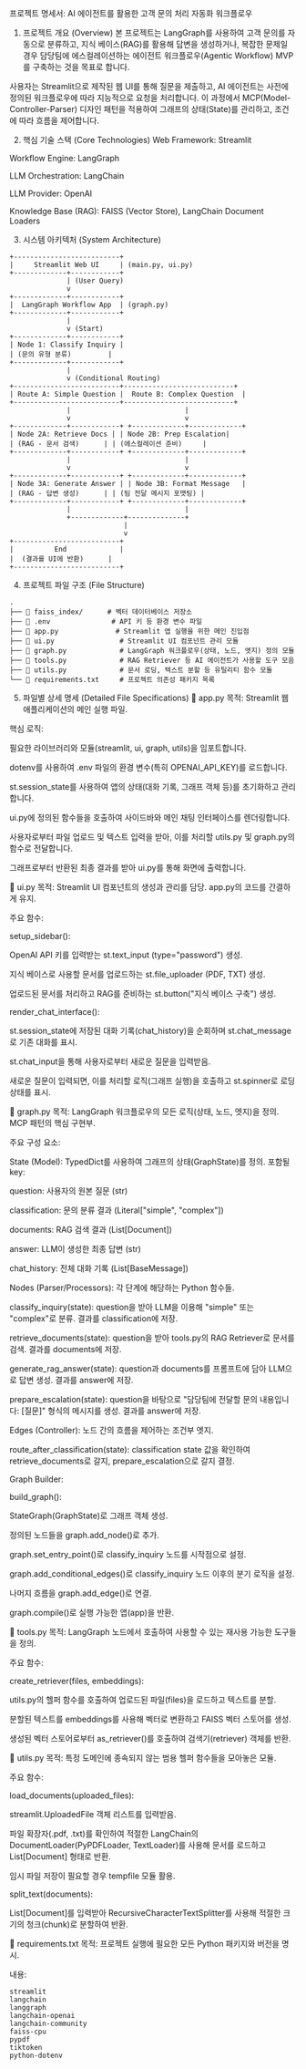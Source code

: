 프로젝트 명세서: AI 에이전트를 활용한 고객 문의 처리 자동화 워크플로우
1. 프로젝트 개요 (Overview)
본 프로젝트는 LangGraph를 사용하여 고객 문의를 자동으로 분류하고, 지식 베이스(RAG)를 활용해 답변을 생성하거나, 복잡한 문제일 경우 담당팀에 에스컬레이션하는 에이전트 워크플로우(Agentic Workflow) MVP를 구축하는 것을 목표로 합니다.

사용자는 Streamlit으로 제작된 웹 UI를 통해 질문을 제출하고, AI 에이전트는 사전에 정의된 워크플로우에 따라 지능적으로 요청을 처리합니다. 이 과정에서 MCP(Model-Controller-Parser) 디자인 패턴을 적용하여 그래프의 상태(State)를 관리하고, 조건에 따라 흐름을 제어합니다.

2. 핵심 기술 스택 (Core Technologies)
Web Framework: Streamlit

Workflow Engine: LangGraph

LLM Orchestration: LangChain

LLM Provider: OpenAI

Knowledge Base (RAG): FAISS (Vector Store), LangChain Document Loaders

3. 시스템 아키텍처 (System Architecture)
```
+--------------------------+
|     Streamlit Web UI     | (main.py, ui.py)
+-------------+------------+
              | (User Query)
              v
+-------------+------------+
|  LangGraph Workflow App  | (graph.py)
+-------------+------------+
              |
              v (Start)
+-------------+------------+
| Node 1: Classify Inquiry |
| (문의 유형 분류)         |
+-------------+------------+
              |
              v (Conditional Routing)
+--------------------------+---------------------------+
| Route A: Simple Question |  Route B: Complex Question  |
+--------------------------+---------------------------+
              |                            |
              v                            v
+-------------+------------+ +-------------+-------------+
| Node 2A: Retrieve Docs | | Node 2B: Prep Escalation|
| (RAG - 문서 검색)      | | (에스컬레이션 준비)     |
+-------------+------------+ +-------------+-------------+
              |                            |
              v                            v
+-------------+------------+ +-------------+-------------+
| Node 3A: Generate Answer | | Node 3B: Format Message   |
| (RAG - 답변 생성)      | | (팀 전달 메시지 포맷팅) |
+-------------+------------+ +-------------+-------------+
              |                            |
              +-------------+--------------+
                            |
                            v
+--------------------------+
|          End             |
|  (결과를 UI에 반환)      |
+--------------------------+
```

4. 프로젝트 파일 구조 (File Structure)
```
.
├── 📁 faiss_index/      # 벡터 데이터베이스 저장소
├── 📄 .env               # API 키 등 환경 변수 파일
├── 📄 app.py              # Streamlit 앱 실행을 위한 메인 진입점
├── 📄 ui.py                # Streamlit UI 컴포넌트 관리 모듈
├── 📄 graph.py             # LangGraph 워크플로우(상태, 노드, 엣지) 정의 모듈
├── 📄 tools.py             # RAG Retriever 등 AI 에이전트가 사용할 도구 모음
├── 📄 utils.py             # 문서 로딩, 텍스트 분할 등 유틸리티 함수 모듈
└── 📄 requirements.txt     # 프로젝트 의존성 패키지 목록
```

5. 파일별 상세 명세 (Detailed File Specifications)
📄 app.py
목적: Streamlit 웹 애플리케이션의 메인 실행 파일.

핵심 로직:

필요한 라이브러리와 모듈(streamlit, ui, graph, utils)을 임포트합니다.

dotenv를 사용하여 .env 파일의 환경 변수(특히 OPENAI_API_KEY)를 로드합니다.

st.session_state를 사용하여 앱의 상태(대화 기록, 그래프 객체 등)를 초기화하고 관리합니다.

ui.py에 정의된 함수들을 호출하여 사이드바와 메인 채팅 인터페이스를 렌더링합니다.

사용자로부터 파일 업로드 및 텍스트 입력을 받아, 이를 처리할 utils.py 및 graph.py의 함수로 전달합니다.

그래프로부터 반환된 최종 결과를 받아 ui.py를 통해 화면에 출력합니다.

📄 ui.py
목적: Streamlit UI 컴포넌트의 생성과 관리를 담당. app.py의 코드를 간결하게 유지.

주요 함수:

setup_sidebar():

OpenAI API 키를 입력받는 st.text_input (type="password") 생성.

지식 베이스로 사용할 문서를 업로드하는 st.file_uploader (PDF, TXT) 생성.

업로드된 문서를 처리하고 RAG를 준비하는 st.button("지식 베이스 구축") 생성.

render_chat_interface():

st.session_state에 저장된 대화 기록(chat_history)을 순회하며 st.chat_message로 기존 대화를 표시.

st.chat_input을 통해 사용자로부터 새로운 질문을 입력받음.

새로운 질문이 입력되면, 이를 처리할 로직(그래프 실행)을 호출하고 st.spinner로 로딩 상태를 표시.

📄 graph.py
목적: LangGraph 워크플로우의 모든 로직(상태, 노드, 엣지)을 정의. MCP 패턴의 핵심 구현부.

주요 구성 요소:

State (Model): TypedDict를 사용하여 그래프의 상태(GraphState)를 정의. 포함될 key:

question: 사용자의 원본 질문 (str)

classification: 문의 분류 결과 (Literal["simple", "complex"])

documents: RAG 검색 결과 (List[Document])

answer: LLM이 생성한 최종 답변 (str)

chat_history: 전체 대화 기록 (List[BaseMessage])

Nodes (Parser/Processors): 각 단계에 해당하는 Python 함수들.

classify_inquiry(state): question을 받아 LLM을 이용해 "simple" 또는 "complex"로 분류. 결과를 classification에 저장.

retrieve_documents(state): question을 받아 tools.py의 RAG Retriever로 문서를 검색. 결과를 documents에 저장.

generate_rag_answer(state): question과 documents를 프롬프트에 담아 LLM으로 답변 생성. 결과를 answer에 저장.

prepare_escalation(state): question을 바탕으로 "담당팀에 전달할 문의 내용입니다: [질문]" 형식의 메시지를 생성. 결과를 answer에 저장.

Edges (Controller): 노드 간의 흐름을 제어하는 조건부 엣지.

route_after_classification(state): classification state 값을 확인하여 retrieve_documents로 갈지, prepare_escalation으로 갈지 결정.

Graph Builder:

build_graph():

StateGraph(GraphState)로 그래프 객체 생성.

정의된 노드들을 graph.add_node()로 추가.

graph.set_entry_point()로 classify_inquiry 노드를 시작점으로 설정.

graph.add_conditional_edges()로 classify_inquiry 노드 이후의 분기 로직을 설정.

나머지 흐름을 graph.add_edge()로 연결.

graph.compile()로 실행 가능한 앱(app)을 반환.

📄 tools.py
목적: LangGraph 노드에서 호출하여 사용할 수 있는 재사용 가능한 도구들을 정의.

주요 함수:

create_retriever(files, embeddings):

utils.py의 헬퍼 함수를 호출하여 업로드된 파일(files)을 로드하고 텍스트를 분할.

분할된 텍스트를 embeddings를 사용해 벡터로 변환하고 FAISS 벡터 스토어를 생성.

생성된 벡터 스토어로부터 as_retriever()를 호출하여 검색기(retriever) 객체를 반환.

📄 utils.py
목적: 특정 도메인에 종속되지 않는 범용 헬퍼 함수들을 모아놓은 모듈.

주요 함수:

load_documents(uploaded_files):

streamlit.UploadedFile 객체 리스트를 입력받음.

파일 확장자(.pdf, .txt)를 확인하여 적절한 LangChain의 DocumentLoader(PyPDFLoader, TextLoader)를 사용해 문서를 로드하고 List[Document] 형태로 반환.

임시 파일 저장이 필요할 경우 tempfile 모듈 활용.

split_text(documents):

List[Document]를 입력받아 RecursiveCharacterTextSplitter를 사용해 적절한 크기의 청크(chunk)로 분할하여 반환.

📄 requirements.txt
목적: 프로젝트 실행에 필요한 모든 Python 패키지와 버전을 명시.

내용:
```
streamlit
langchain
langgraph
langchain-openai
langchain-community
faiss-cpu
pypdf
tiktoken
python-dotenv
```

